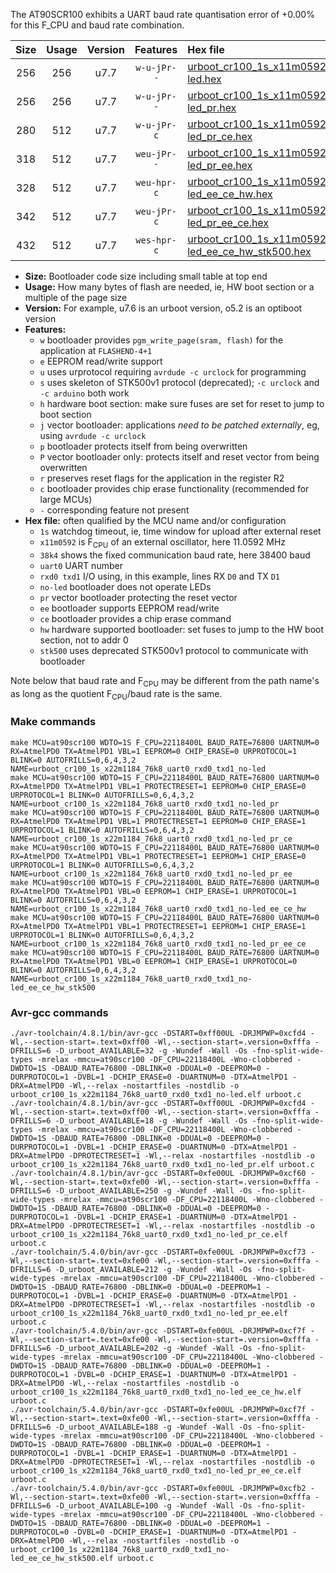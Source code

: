 The AT90SCR100 exhibits a UART baud rate quantisation error of +0.00% for this F_CPU and baud rate combination.

|Size|Usage|Version|Features|Hex file|
|:-:|:-:|:-:|:-:|:--|
|256|256|u7.7|`w-u-jPr--`|[urboot_cr100_1s_x11m0592_38k4_uart0_rxd0_txd1_no-led.hex](https://raw.githubusercontent.com/stefanrueger/urboot.hex/main/mcus/at90scr100/watchdog_1_s/external_oscillator_x/11m059200_hz/%2B%2B38k4_baud/uart0_rxd0_txd1/no-led/urboot_cr100_1s_x11m0592_38k4_uart0_rxd0_txd1_no-led.hex)|
|256|256|u7.7|`w-u-jPr--`|[urboot_cr100_1s_x11m0592_38k4_uart0_rxd0_txd1_no-led_pr.hex](https://raw.githubusercontent.com/stefanrueger/urboot.hex/main/mcus/at90scr100/watchdog_1_s/external_oscillator_x/11m059200_hz/%2B%2B38k4_baud/uart0_rxd0_txd1/no-led/urboot_cr100_1s_x11m0592_38k4_uart0_rxd0_txd1_no-led_pr.hex)|
|280|512|u7.7|`w-u-jPr-c`|[urboot_cr100_1s_x11m0592_38k4_uart0_rxd0_txd1_no-led_pr_ce.hex](https://raw.githubusercontent.com/stefanrueger/urboot.hex/main/mcus/at90scr100/watchdog_1_s/external_oscillator_x/11m059200_hz/%2B%2B38k4_baud/uart0_rxd0_txd1/no-led/urboot_cr100_1s_x11m0592_38k4_uart0_rxd0_txd1_no-led_pr_ce.hex)|
|318|512|u7.7|`weu-jPr--`|[urboot_cr100_1s_x11m0592_38k4_uart0_rxd0_txd1_no-led_pr_ee.hex](https://raw.githubusercontent.com/stefanrueger/urboot.hex/main/mcus/at90scr100/watchdog_1_s/external_oscillator_x/11m059200_hz/%2B%2B38k4_baud/uart0_rxd0_txd1/no-led/urboot_cr100_1s_x11m0592_38k4_uart0_rxd0_txd1_no-led_pr_ee.hex)|
|328|512|u7.7|`weu-hpr-c`|[urboot_cr100_1s_x11m0592_38k4_uart0_rxd0_txd1_no-led_ee_ce_hw.hex](https://raw.githubusercontent.com/stefanrueger/urboot.hex/main/mcus/at90scr100/watchdog_1_s/external_oscillator_x/11m059200_hz/%2B%2B38k4_baud/uart0_rxd0_txd1/no-led/urboot_cr100_1s_x11m0592_38k4_uart0_rxd0_txd1_no-led_ee_ce_hw.hex)|
|342|512|u7.7|`weu-jPr-c`|[urboot_cr100_1s_x11m0592_38k4_uart0_rxd0_txd1_no-led_pr_ee_ce.hex](https://raw.githubusercontent.com/stefanrueger/urboot.hex/main/mcus/at90scr100/watchdog_1_s/external_oscillator_x/11m059200_hz/%2B%2B38k4_baud/uart0_rxd0_txd1/no-led/urboot_cr100_1s_x11m0592_38k4_uart0_rxd0_txd1_no-led_pr_ee_ce.hex)|
|432|512|u7.7|`wes-hpr-c`|[urboot_cr100_1s_x11m0592_38k4_uart0_rxd0_txd1_no-led_ee_ce_hw_stk500.hex](https://raw.githubusercontent.com/stefanrueger/urboot.hex/main/mcus/at90scr100/watchdog_1_s/external_oscillator_x/11m059200_hz/%2B%2B38k4_baud/uart0_rxd0_txd1/no-led/urboot_cr100_1s_x11m0592_38k4_uart0_rxd0_txd1_no-led_ee_ce_hw_stk500.hex)|

- **Size:** Bootloader code size including small table at top end
- **Usage:** How many bytes of flash are needed, ie, HW boot section or a multiple of the page size
- **Version:** For example, u7.6 is an urboot version, o5.2 is an optiboot version
- **Features:**
  + `w` bootloader provides `pgm_write_page(sram, flash)` for the application at `FLASHEND-4+1`
  + `e` EEPROM read/write support
  + `u` uses urprotocol requiring `avrdude -c urclock` for programming
  + `s` uses skeleton of STK500v1 protocol (deprecated); `-c urclock` and `-c arduino` both work
  + `h` hardware boot section: make sure fuses are set for reset to jump to boot section
  + `j` vector bootloader: applications *need to be patched externally*, eg, using `avrdude -c urclock`
  + `p` bootloader protects itself from being overwritten
  + `P` vector bootloader only: protects itself and reset vector from being overwritten
  + `r` preserves reset flags for the application in the register R2
  + `c` bootloader provides chip erase functionality (recommended for large MCUs)
  + `-` corresponding feature not present
- **Hex file:** often qualified by the MCU name and/or configuration
  + `1s` watchdog timeout, ie, time window for upload after external reset
  + `x11m0592` is F<sub>CPU</sub> of an external oscillator, here 11.0592 MHz
  + `38k4` shows the fixed communication baud rate, here 38400 baud
  + `uart0` UART number
  + `rxd0 txd1` I/O using, in this example, lines RX `D0` and TX `D1`
  + `no-led` bootloader does not operate LEDs
  + `pr` vector bootloader protecting the reset vector
  + `ee` bootloader supports EEPROM read/write
  + `ce` bootloader provides a chip erase command
  + `hw` hardware supported bootloader: set fuses to jump to the HW boot section, not to addr 0
  + `stk500` uses deprecated STK500v1 protocol to communicate with bootloader


Note below that baud rate and F<sub>CPU</sub> may be different from the path name's as long as the quotient F<sub>CPU</sub>/baud rate is the same.

### Make commands
```
make MCU=at90scr100 WDTO=1S F_CPU=22118400L BAUD_RATE=76800 UARTNUM=0 RX=AtmelPD0 TX=AtmelPD1 VBL=1 EEPROM=0 CHIP_ERASE=0 URPROTOCOL=1 BLINK=0 AUTOFRILLS=0,6,4,3,2 NAME=urboot_cr100_1s_x22m1184_76k8_uart0_rxd0_txd1_no-led
make MCU=at90scr100 WDTO=1S F_CPU=22118400L BAUD_RATE=76800 UARTNUM=0 RX=AtmelPD0 TX=AtmelPD1 VBL=1 PROTECTRESET=1 EEPROM=0 CHIP_ERASE=0 URPROTOCOL=1 BLINK=0 AUTOFRILLS=0,6,4,3,2 NAME=urboot_cr100_1s_x22m1184_76k8_uart0_rxd0_txd1_no-led_pr
make MCU=at90scr100 WDTO=1S F_CPU=22118400L BAUD_RATE=76800 UARTNUM=0 RX=AtmelPD0 TX=AtmelPD1 VBL=1 PROTECTRESET=1 EEPROM=0 CHIP_ERASE=1 URPROTOCOL=1 BLINK=0 AUTOFRILLS=0,6,4,3,2 NAME=urboot_cr100_1s_x22m1184_76k8_uart0_rxd0_txd1_no-led_pr_ce
make MCU=at90scr100 WDTO=1S F_CPU=22118400L BAUD_RATE=76800 UARTNUM=0 RX=AtmelPD0 TX=AtmelPD1 VBL=1 PROTECTRESET=1 EEPROM=1 CHIP_ERASE=0 URPROTOCOL=1 BLINK=0 AUTOFRILLS=0,6,4,3,2 NAME=urboot_cr100_1s_x22m1184_76k8_uart0_rxd0_txd1_no-led_pr_ee
make MCU=at90scr100 WDTO=1S F_CPU=22118400L BAUD_RATE=76800 UARTNUM=0 RX=AtmelPD0 TX=AtmelPD1 VBL=0 EEPROM=1 CHIP_ERASE=1 URPROTOCOL=1 BLINK=0 AUTOFRILLS=0,6,4,3,2 NAME=urboot_cr100_1s_x22m1184_76k8_uart0_rxd0_txd1_no-led_ee_ce_hw
make MCU=at90scr100 WDTO=1S F_CPU=22118400L BAUD_RATE=76800 UARTNUM=0 RX=AtmelPD0 TX=AtmelPD1 VBL=1 PROTECTRESET=1 EEPROM=1 CHIP_ERASE=1 URPROTOCOL=1 BLINK=0 AUTOFRILLS=0,6,4,3,2 NAME=urboot_cr100_1s_x22m1184_76k8_uart0_rxd0_txd1_no-led_pr_ee_ce
make MCU=at90scr100 WDTO=1S F_CPU=22118400L BAUD_RATE=76800 UARTNUM=0 RX=AtmelPD0 TX=AtmelPD1 VBL=0 EEPROM=1 CHIP_ERASE=1 URPROTOCOL=0 BLINK=0 AUTOFRILLS=0,6,4,3,2 NAME=urboot_cr100_1s_x22m1184_76k8_uart0_rxd0_txd1_no-led_ee_ce_hw_stk500
```

### Avr-gcc commands
```
./avr-toolchain/4.8.1/bin/avr-gcc -DSTART=0xff00UL -DRJMPWP=0xcfd4 -Wl,--section-start=.text=0xff00 -Wl,--section-start=.version=0xfffa -DFRILLS=6 -D_urboot_AVAILABLE=32 -g -Wundef -Wall -Os -fno-split-wide-types -mrelax -mmcu=at90scr100 -DF_CPU=22118400L -Wno-clobbered -DWDTO=1S -DBAUD_RATE=76800 -DBLINK=0 -DDUAL=0 -DEEPROM=0 -DURPROTOCOL=1 -DVBL=1 -DCHIP_ERASE=0 -DUARTNUM=0 -DTX=AtmelPD1 -DRX=AtmelPD0 -Wl,--relax -nostartfiles -nostdlib -o urboot_cr100_1s_x22m1184_76k8_uart0_rxd0_txd1_no-led.elf urboot.c
./avr-toolchain/4.8.1/bin/avr-gcc -DSTART=0xff00UL -DRJMPWP=0xcfd4 -Wl,--section-start=.text=0xff00 -Wl,--section-start=.version=0xfffa -DFRILLS=6 -D_urboot_AVAILABLE=18 -g -Wundef -Wall -Os -fno-split-wide-types -mrelax -mmcu=at90scr100 -DF_CPU=22118400L -Wno-clobbered -DWDTO=1S -DBAUD_RATE=76800 -DBLINK=0 -DDUAL=0 -DEEPROM=0 -DURPROTOCOL=1 -DVBL=1 -DCHIP_ERASE=0 -DUARTNUM=0 -DTX=AtmelPD1 -DRX=AtmelPD0 -DPROTECTRESET=1 -Wl,--relax -nostartfiles -nostdlib -o urboot_cr100_1s_x22m1184_76k8_uart0_rxd0_txd1_no-led_pr.elf urboot.c
./avr-toolchain/4.8.1/bin/avr-gcc -DSTART=0xfe00UL -DRJMPWP=0xcf60 -Wl,--section-start=.text=0xfe00 -Wl,--section-start=.version=0xfffa -DFRILLS=6 -D_urboot_AVAILABLE=250 -g -Wundef -Wall -Os -fno-split-wide-types -mrelax -mmcu=at90scr100 -DF_CPU=22118400L -Wno-clobbered -DWDTO=1S -DBAUD_RATE=76800 -DBLINK=0 -DDUAL=0 -DEEPROM=0 -DURPROTOCOL=1 -DVBL=1 -DCHIP_ERASE=1 -DUARTNUM=0 -DTX=AtmelPD1 -DRX=AtmelPD0 -DPROTECTRESET=1 -Wl,--relax -nostartfiles -nostdlib -o urboot_cr100_1s_x22m1184_76k8_uart0_rxd0_txd1_no-led_pr_ce.elf urboot.c
./avr-toolchain/5.4.0/bin/avr-gcc -DSTART=0xfe00UL -DRJMPWP=0xcf73 -Wl,--section-start=.text=0xfe00 -Wl,--section-start=.version=0xfffa -DFRILLS=6 -D_urboot_AVAILABLE=212 -g -Wundef -Wall -Os -fno-split-wide-types -mrelax -mmcu=at90scr100 -DF_CPU=22118400L -Wno-clobbered -DWDTO=1S -DBAUD_RATE=76800 -DBLINK=0 -DDUAL=0 -DEEPROM=1 -DURPROTOCOL=1 -DVBL=1 -DCHIP_ERASE=0 -DUARTNUM=0 -DTX=AtmelPD1 -DRX=AtmelPD0 -DPROTECTRESET=1 -Wl,--relax -nostartfiles -nostdlib -o urboot_cr100_1s_x22m1184_76k8_uart0_rxd0_txd1_no-led_pr_ee.elf urboot.c
./avr-toolchain/5.4.0/bin/avr-gcc -DSTART=0xfe00UL -DRJMPWP=0xcf7f -Wl,--section-start=.text=0xfe00 -Wl,--section-start=.version=0xfffa -DFRILLS=6 -D_urboot_AVAILABLE=202 -g -Wundef -Wall -Os -fno-split-wide-types -mrelax -mmcu=at90scr100 -DF_CPU=22118400L -Wno-clobbered -DWDTO=1S -DBAUD_RATE=76800 -DBLINK=0 -DDUAL=0 -DEEPROM=1 -DURPROTOCOL=1 -DVBL=0 -DCHIP_ERASE=1 -DUARTNUM=0 -DTX=AtmelPD1 -DRX=AtmelPD0 -Wl,--relax -nostartfiles -nostdlib -o urboot_cr100_1s_x22m1184_76k8_uart0_rxd0_txd1_no-led_ee_ce_hw.elf urboot.c
./avr-toolchain/5.4.0/bin/avr-gcc -DSTART=0xfe00UL -DRJMPWP=0xcf7f -Wl,--section-start=.text=0xfe00 -Wl,--section-start=.version=0xfffa -DFRILLS=6 -D_urboot_AVAILABLE=188 -g -Wundef -Wall -Os -fno-split-wide-types -mrelax -mmcu=at90scr100 -DF_CPU=22118400L -Wno-clobbered -DWDTO=1S -DBAUD_RATE=76800 -DBLINK=0 -DDUAL=0 -DEEPROM=1 -DURPROTOCOL=1 -DVBL=1 -DCHIP_ERASE=1 -DUARTNUM=0 -DTX=AtmelPD1 -DRX=AtmelPD0 -DPROTECTRESET=1 -Wl,--relax -nostartfiles -nostdlib -o urboot_cr100_1s_x22m1184_76k8_uart0_rxd0_txd1_no-led_pr_ee_ce.elf urboot.c
./avr-toolchain/5.4.0/bin/avr-gcc -DSTART=0xfe00UL -DRJMPWP=0xcfb2 -Wl,--section-start=.text=0xfe00 -Wl,--section-start=.version=0xfffa -DFRILLS=6 -D_urboot_AVAILABLE=100 -g -Wundef -Wall -Os -fno-split-wide-types -mrelax -mmcu=at90scr100 -DF_CPU=22118400L -Wno-clobbered -DWDTO=1S -DBAUD_RATE=76800 -DBLINK=0 -DDUAL=0 -DEEPROM=1 -DURPROTOCOL=0 -DVBL=0 -DCHIP_ERASE=1 -DUARTNUM=0 -DTX=AtmelPD1 -DRX=AtmelPD0 -Wl,--relax -nostartfiles -nostdlib -o urboot_cr100_1s_x22m1184_76k8_uart0_rxd0_txd1_no-led_ee_ce_hw_stk500.elf urboot.c
```

